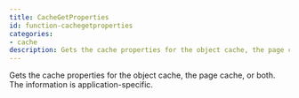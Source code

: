 ```yaml
---
title: CacheGetProperties
id: function-cachegetproperties
categories:
- cache
description: Gets the cache properties for the object cache, the page cache, or both.
---
```


Gets the cache properties for the object cache, the page cache, or both. The information is application-specific.
